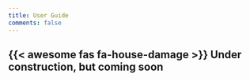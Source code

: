 ```yaml
---
title: User Guide
comments: false
---
```




## {{< awesome fas fa-house-damage >}} Under construction, but coming soon
